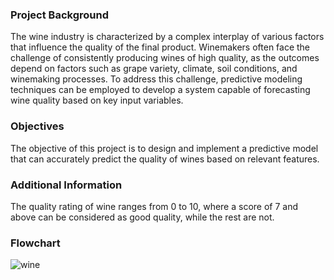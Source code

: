 ### Project Background
The wine industry is characterized by a complex interplay of various factors that influence the quality of the final product. Winemakers often face the challenge of consistently producing wines of high quality, as the outcomes depend on factors such as grape variety, climate, soil conditions, and winemaking processes. To address this challenge, predictive modeling techniques can be employed to develop a system capable of forecasting wine quality based on key input variables.

### Objectives
The objective of this project is to design and implement a predictive model that can accurately predict the quality of wines based on relevant features.

### Additional Information
The quality rating of wine ranges from 0 to 10, where a score of 7 and above can be considered as good quality, while the rest are not.

### Flowchart
![wine](https://github.com/agastiayudya/Wine-Quality-Prediction/assets/96803882/c9c0a647-4c72-42d2-855d-3e95b78a0e32)

